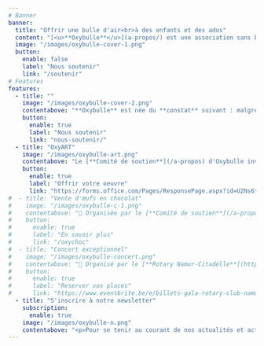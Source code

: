```yaml
---
# Banner
banner:
  title: "Offrir une bulle d'air<br>à des enfants et des ados"
  content: "[<u>**Oxybulle**</u>](a-propos/) est une association sans but lucratif désireuse d'**insuffle**r une **bouffée d'oxygène** dans le quotidien d'**enfants** qui n’ont **pas la chance de grandir en famille**."
  image: "/images/oxybulle-cover-1.png"
  button:
    enable: false
    label: "Nous soutenir"
    link: "/soutenir"
# Features
features:
  - title: ""
    image: "/images/oxybulle-cover-2.png"
    contentabove: "**Oxybulle** est née du **constat** suivant : malgré le dévouement des équipes éducatives qui les entourent, les [**enfants**](/a-propos/#jeunes) placés en institution **manquent** de **moments privilégiés**, entièrement **consacrés** à leur **épanouissement personnel**.<p>C’est ce temps précieux que nos **20** [**volontaires**](/a-propos) leur offrent. A travers des [**activités récréatives**](/activites/) ou des séances de [**soutien scolaire**](/activites), plus de **100 jeunes** sont accompagnés chaque année.</p><p>Ensemble, nous **tissons** avec ces enfants et adolescents marqués par les épreuves des **liens de confiance** faits de **complicité**, d’**encouragements** et de **souvenirs positifs**.</p><p>Parce que leur **avenir** est aussi le nôtre, **rejoignez-nous** pour leur **offrir** le **tremplin** vers la **vie** qu’ils et elles méritent !</p>"
    button:
      enable: true
      label: "Nous soutenir"
      link: "nous-soutenir/"
  - title: "OxyART"
    image: "/images/oxybulle-art.png"
    contentabove: "Le [**Comité de soutien**](/a-propos) d'Oxybulle invite les **artistes** à mettre leurs talents au service des jeunes en participant à **OxyART**. Le principe est simple : vous **créez** et **offrez** une de vos **réalisations** à Oxybulle qui sera **exposée** du **28 novembre** au **1er décembre 2024** puis mise aux enchères par la [**salle de vente Rops**](https://www.rops-online.be) (Namur) du **2** au **8 décembre 2024**.<p> 🤝 **Confirmez** votre participation avant le **15 juin** via le bouton ci-dessous.<br> 📤 **Soumettez** une **photo** de votre œuvre sur notre page [Instagram](https://www.instagram.com/oxyart_by_oxybulle).<br> 📦 **Déposez** votre **œuvre** à Bruxelles ou Namur avant le **10 juillet**.<br> 🍷 **Participez** au vernissage le **29 novembre**.</p>"
    button:
      enable: true
      label: "Offrir votre oeuvre"
      link: "https://forms.office.com/Pages/ResponsePage.aspx?id=U2Ns6t-ShUORPGkUwiNsYdDIeidrj6xHmvjmv6A7NEJURUpITDhSREo1WUtBWFdROEpBUDZaTzRFRy4u"
#  - title: "Vente d'œufs en chocolat"
#    image: "/images/oxybulle-c-1.png"
#    contentabove: "📑 Organisée par le [**Comité de soutien**](/a-propos) <br> 🚀 Pour **financer** les **activités** des **jeunes** <br> 📆 Commandes du **21 février** au **15 mars 2024** <br> 🚚 Enlèvement du **18** au **29 mars 2024# **<p>Cette année encore, nous vous proposons un **assortiment** d'**œufs** de l'**artisan chocolatier Galler** de Marche. <p>Un chocolat de **qualité** pour vous faire **plaisir** ou comme **cadeau** 🎁 à vos proches et/ou aux jeunes.</p><p> Un colis *entreprise* pour vos collaborateurs et clients est également disponible.</p>"
#    button:
#      enable: true
#      label: "En savoir plus"
#      link: "/oxychoc"
#  - title: "Concert exceptionnel"
#    image: "/images/oxybulle-concert.png"
#    contentabove: "📑 Organisé par le [**Rotary Namur-Citadelle**](https://namur-citadelle.rotary2160.org/fr/?ce=1)  <br> 🚀 Pour Oxybulle et l'asbl [Main tendue Namur](https://unemaintendue.be)<br> 📆 Dimanche **17 mars 2024** à **17h**  <br> 📍 **LE DELTA** - avenue Golenvaux, 18 - 5000 Namur <h4>Alexonor chante Brel</h4><p>Auteur-compositeur-interprète bruxellois, révélation des Francofolies, coup de cœur de l'Académie Charles Cros et du Prix de l'Alliance Française Internationale, Alexonor fait revivre les plus grands succès de Jacques Brel. Au programme : piano, voix et histoires jubilatoires !</p><p>«&nbsp;*Magistral*&nbsp;», «&nbsp;*Quelle densité*&nbsp;», «&nbsp;*Extraordinaire*&nbsp;», «&nbsp;*Au sommet de son art*&nbsp;».</p><p>Un  moment convivial est prévu après le concert 🥳</p>"
#    button:
#      enable: true
#      label: "Reserver vos places"
#      link: "https://www.eventbrite.be/e/billets-gala-rotary-club-namur-citadelle-alexonor-chante-brel-747360133277"
  - title: "S'inscrire à notre newsletter"
    subscription: 
      enable: true 
    image: "/images/oxybulle-n.png"
    contentabove: "<p>Pour se tenir au courant de nos actualités et actions (pas de spams).<br>Votre email ne sera jamais communiqué à des tiers. <br>Se désinscrire est possible à tout moment.<br><p>"
---
```

